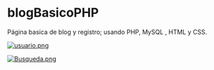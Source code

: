 # blogBasicoPHP
Página basica de blog y registro; usando PHP, MySQL , HTML y CSS.


[![usuario.png](https://i.postimg.cc/3wh1qksL/usuario.png)](https://postimg.cc/zydTbGXW)






[![Busqueda.png](https://i.postimg.cc/2yRP9kxr/Busqueda.png)](https://postimg.cc/ZBH7ChgM)
